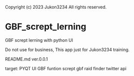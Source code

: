 
Copyright (c) 2023 Jukon3234 All rights reserved.<BR>

# GBF_scrept_lerning
GBF scrept lerning with python UI


Do not use for business,
This app just for Jukon3234 training.



README.md ver.0.0.1

target:
PYQT UI
GBF funtion scrept
gbf raid finder twitter api